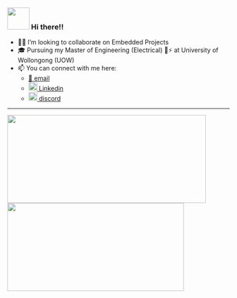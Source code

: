 ### <img src="https://c.tenor.com/0WkmuOC_W00AAAAi/waving-pikachu.gif" height="50px"> Hi there!!
<div align="left">
<!--
**utkarshsethi/utkarshsethi** is a ✨ _special_ ✨ repository because its `README.md` (this file) appears on your GitHub profile.

Here are some ideas to get you started:
-->

<!-- - 🔭 I’m currently working on ... -->
<!-- - 🌱 I’m currently learning ... -->
- 🤝🏼 I’m looking to collaborate on Embedded Projects
- 🎓 Pursuing my Master of Engineering (Electrical) 🔌⚡ at University of Wollongong (UOW)
- 📫 You can connect with me here:
  - [📧 email](mailto:utkarsh@hsraktu.me)
  - [<img src="https://raw.githubusercontent.com/FortAwesome/Font-Awesome/6.x/svgs/brands/linkedin.svg" width="20"> Linkedin](https://www.linkedin.com/in/utkarshsethi/)
  - [<img src="https://raw.githubusercontent.com/FortAwesome/Font-Awesome/6.x/svgs/brands/discord.svg" width="20"> discord](https://discord.com/users/hsraktu.ihtes)

<!--
- 💬 I sometimes
- 😄 Pronouns: ...
- ⚡ Fun fact: ...
-->

<hr>
<a href="https://github.com/anuraghazra/github-readme-stats" target="_blank">
<img align="center" alt="" height="200" width="450" src="https://github-readme-stats.vercel.app/api?username=utkarshsethi&show_icons=true&include_all_commits=true&theme=apprentice&hide_border=true&rank_icon=github">

<img align="center" alt="" height="200" width="400" src="https://github-readme-stats.vercel.app/api/top-langs/?username=utkarshsethi&show_icons=true&layout=compact&include_all_commits=true&theme=apprentice&hide_border=true&hide_progress=true">
</a>


<!-- Inspired by https://github.com/austintraver/austintraver -->

